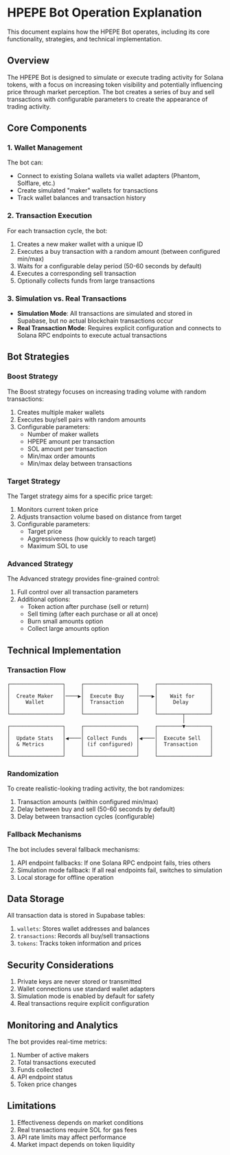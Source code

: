 # HPEPE Bot Operation Explanation

This document explains how the HPEPE Bot operates, including its core functionality, strategies, and technical implementation.

## Overview

The HPEPE Bot is designed to simulate or execute trading activity for Solana tokens, with a focus on increasing token visibility and potentially influencing price through market perception. The bot creates a series of buy and sell transactions with configurable parameters to create the appearance of trading activity.

## Core Components

### 1. Wallet Management

The bot can:
- Connect to existing Solana wallets via wallet adapters (Phantom, Solflare, etc.)
- Create simulated "maker" wallets for transactions
- Track wallet balances and transaction history

### 2. Transaction Execution

For each transaction cycle, the bot:
1. Creates a new maker wallet with a unique ID
2. Executes a buy transaction with a random amount (between configured min/max)
3. Waits for a configurable delay period (50-60 seconds by default)
4. Executes a corresponding sell transaction
5. Optionally collects funds from large transactions

### 3. Simulation vs. Real Transactions

- **Simulation Mode**: All transactions are simulated and stored in Supabase, but no actual blockchain transactions occur
- **Real Transaction Mode**: Requires explicit configuration and connects to Solana RPC endpoints to execute actual transactions

## Bot Strategies

### Boost Strategy

The Boost strategy focuses on increasing trading volume with random transactions:

1. Creates multiple maker wallets
2. Executes buy/sell pairs with random amounts
3. Configurable parameters:
   - Number of maker wallets
   - HPEPE amount per transaction
   - SOL amount per transaction
   - Min/max order amounts
   - Min/max delay between transactions

### Target Strategy

The Target strategy aims for a specific price target:

1. Monitors current token price
2. Adjusts transaction volume based on distance from target
3. Configurable parameters:
   - Target price
   - Aggressiveness (how quickly to reach target)
   - Maximum SOL to use

### Advanced Strategy

The Advanced strategy provides fine-grained control:

1. Full control over all transaction parameters
2. Additional options:
   - Token action after purchase (sell or return)
   - Sell timing (after each purchase or all at once)
   - Burn small amounts option
   - Collect large amounts option

## Technical Implementation

### Transaction Flow

```
┌─────────────────┐     ┌─────────────────┐     ┌─────────────────┐
│                 │     │                 │     │                 │
│  Create Maker   │────▶│  Execute Buy    │────▶│    Wait for     │
│     Wallet      │     │  Transaction    │     │     Delay       │
│                 │     │                 │     │                 │
└─────────────────┘     └─────────────────┘     └────────┬────────┘
                                                         │
┌─────────────────┐     ┌─────────────────┐     ┌────────▼────────┐
│                 │     │                 │     │                 │
│  Update Stats   │◀────│ Collect Funds   │◀────│  Execute Sell   │
│  & Metrics      │     │ (if configured) │     │  Transaction    │
│                 │     │                 │     │                 │
└─────────────────┘     └─────────────────┘     └─────────────────┘
```

### Randomization

To create realistic-looking trading activity, the bot randomizes:

1. Transaction amounts (within configured min/max)
2. Delay between buy and sell (50-60 seconds by default)
3. Delay between transaction cycles (configurable)

### Fallback Mechanisms

The bot includes several fallback mechanisms:

1. API endpoint fallbacks: If one Solana RPC endpoint fails, tries others
2. Simulation mode fallback: If all real endpoints fail, switches to simulation
3. Local storage for offline operation

## Data Storage

All transaction data is stored in Supabase tables:

1. `wallets`: Stores wallet addresses and balances
2. `transactions`: Records all buy/sell transactions
3. `tokens`: Tracks token information and prices

## Security Considerations

1. Private keys are never stored or transmitted
2. Wallet connections use standard wallet adapters
3. Simulation mode is enabled by default for safety
4. Real transactions require explicit configuration

## Monitoring and Analytics

The bot provides real-time metrics:

1. Number of active makers
2. Total transactions executed
3. Funds collected
4. API endpoint status
5. Token price changes

## Limitations

1. Effectiveness depends on market conditions
2. Real transactions require SOL for gas fees
3. API rate limits may affect performance
4. Market impact depends on token liquidity
